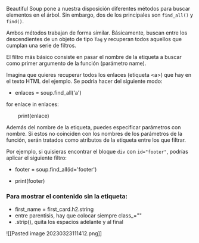 Beautiful Soup pone a nuestra disposición diferentes métodos para buscar elementos en el árbol. Sin embargo, dos de los principales son `find_all()` y `find()`.

Ambos métodos trabajan de forma similar. Básicamente, buscan entre los descendientes de un objeto de tipo `Tag` y recuperan todos aquellos que cumplan una serie de filtros.

El filtro más básico consiste en pasar el nombre de la etiqueta a buscar como primer argumento de la función (parámetro name).

Imagina que quieres recuperar todos los enlaces (etiqueta \<a\>) que hay en el texto HTML del ejemplo. Se podría hacer del siguiente modo:

- enlaces = soup.find_all('a')

for enlace in enlaces:

        print(enlace)

Además del nombre de la etiqueta, puedes especificar parámetros con nombre. Si estos no coinciden con los nombres de los parámetros de la función, serán tratados como atributos de la etiqueta entre los que filtrar.

Por ejemplo, si quisieras encontrar el bloque `div` con `id="footer"`, podrías aplicar el siguiente filtro:

- footer = soup.find_all(id='footer')

- print(footer)

### Para mostrar el contenido sin la etiqueta:

- first_name = first_card.h2.string
- entre parentisis, hay que colocar siempre  class_=""
- .strip(), quita los espacios adelante y al final

![[Pasted image 20230323111412.png]]